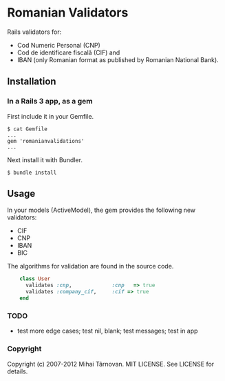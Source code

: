 # Romanian Validators

Rails validators for: 

  * Cod Numeric Personal (CNP)
  * Cod de identificare fiscală (CIF) and 
  * IBAN (only Romanian format as published by Romanian National Bank).

## Installation

### In a Rails 3 app, as a gem

First include it in your Gemfile.

    $ cat Gemfile
    ...
    gem 'romanianvalidations'
    ...

Next install it with Bundler.

    $ bundle install

## Usage

In your models (ActiveModel), the gem provides the following new validators:
* CIF
* CNP
* IBAN
* BIC

The algorithms for validation are found in the source code.

```ruby
    class User
      validates :cnp,             :cnp   => true
      validates :company_cif,     :cif => true
    end
```

### TODO

  * test more edge cases; test nil, blank; test messages; test in app

### Copyright

Copyright (c) 2007-2012 Mihai Târnovan. MIT LICENSE. See LICENSE for details.
